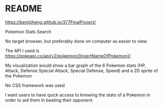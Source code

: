 # README

https://benjizheng.github.io/377FinalProject/

Pokemon Stats Search

No target browser, but preferably done on computer as easier to view.

The API I used is https://pokeapi.co/api/v2/pokemon/[InsertNameOfPokemon]/

My visualization would show a bar graph of the 6 Pokemon stats (HP, Attack, Defense Special Attack, Special Defense, Speed) and a 2D sprite of the Pokemon

No CSS framework was used

I want users to have quick access to knowing the stats of a Pokemon in order to aid them in beating their opponent. 

